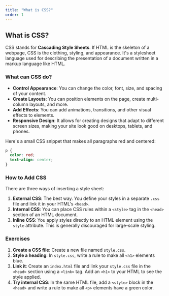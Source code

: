 ```yaml
---
title: "What is CSS?"
order: 1
---
```


## What is CSS?

CSS stands for **Cascading Style Sheets**. If HTML is the skeleton of a webpage, CSS is the clothing, styling, and appearance. It's a stylesheet language used for describing the presentation of a document written in a markup language like HTML.

### What can CSS do?

-   **Control Appearance**: You can change the color, font, size, and spacing of your content.
-   **Create Layouts**: You can position elements on the page, create multi-column layouts, and more.
-   **Add Effects**: You can add animations, transitions, and other visual effects to elements.
-   **Responsive Design**: It allows for creating designs that adapt to different screen sizes, making your site look good on desktops, tablets, and phones.

Here's a small CSS snippet that makes all paragraphs red and centered:

```css
p {
  color: red;
  text-align: center;
}
```

### How to Add CSS

There are three ways of inserting a style sheet:

1.  **External CSS**: The best way. You define your styles in a separate `.css` file and link it in your HTML's `<head>`.
2.  **Internal CSS**: You can place CSS rules within a `<style>` tag in the `<head>` section of an HTML document.
3.  **Inline CSS**: You apply styles directly to an HTML element using the `style` attribute. This is generally discouraged for large-scale styling.

### Exercises

1.  **Create a CSS file**: Create a new file named `style.css`.
2.  **Style a heading**: In `style.css`, write a rule to make all `<h1>` elements blue.
3.  **Link it**: Create an `index.html` file and link your `style.css` file in the `<head>` section using a `<link>` tag. Add an `<h1>` to your HTML to see the style applied.
4.  **Try internal CSS**: In the same HTML file, add a `<style>` block in the `<head>` and write a rule to make all `<p>` elements have a green color.
